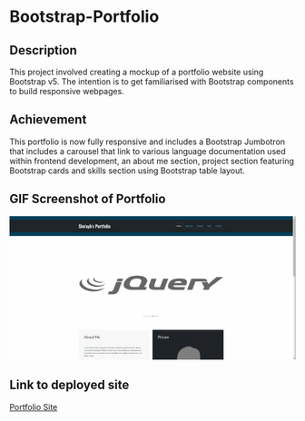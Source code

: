 # Bootstrap-Portfolio

## Description

This project involved creating a mockup of a portfolio website using Bootstrap v5. The intention is to get familiarised with Bootstrap components to build responsive webpages.

## Achievement

This portfolio is now fully responsive and includes a Bootstrap Jumbotron that includes a carousel that link to various language documentation used within frontend development, an about me section, project section featuring Bootstrap cards and skills section using Bootstrap table layout.

## GIF Screenshot of Portfolio

![Portfolio screenshot](./portfolio-capture.gif)

## Link to deployed site

[Portfolio Site](https://sho-ayb.github.io/Bootstrap-Portfolio/)
